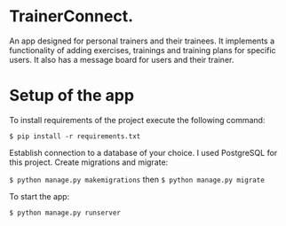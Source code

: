 # TrainerConnect.
An app designed for personal trainers and their trainees. It implements a functionality of adding exercises, trainings and training plans for specific users. It also has a message board for users and their trainer.


# Setup of the app
To install requirements of the project execute the following command:

`$ pip install -r requirements.txt`

Establish connection to a database of your choice. I used PostgreSQL for this project.
Create migrations and migrate:

`$ python manage.py makemigrations` then `$ python manage.py migrate`

To start the app:

`$ python manage.py runserver`